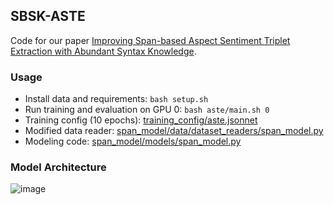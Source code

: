 ## SBSK-ASTE

Code for our paper [Improving Span-based Aspect Sentiment Triplet Extraction with Abundant Syntax Knowledge](https://link.springer.com/article/10.1007/s11063-022-11115-x).

### Usage

- Install data and requirements: `bash setup.sh`
- Run training and evaluation on GPU 0: `bash aste/main.sh 0`
- Training config (10 epochs): [training_config/aste.jsonnet](training_config/aste.jsonnet)
- Modified data reader: [span_model/data/dataset_readers/span_model.py](span_model/data/dataset_readers/span_model.py)
- Modeling code: [span_model/models/span_model.py](span_model/models/span_model.py)

### Model Architecture
![image](https://user-images.githubusercontent.com/45933255/197764098-3c8becf6-33ef-42f8-929e-2a880c9fe9f8.png)

